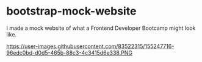 # bootstrap-mock-website

I made a mock website of what a Frontend Developer Bootcamp might look like.

https://user-images.githubusercontent.com/83522315/155247716-96edc0bd-d0d5-465b-88c3-4c3415d6e338.PNG
